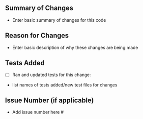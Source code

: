 ## Summary of Changes
- Enter basic summary of changes for this code

## Reason for Changes
- Enter basic description of why these changes are being made

## Tests Added
- [ ] Ran and updated tests for this change:
- list names of tests added/new test files for changes

## Issue Number (if applicable)
- Add issue number here #
